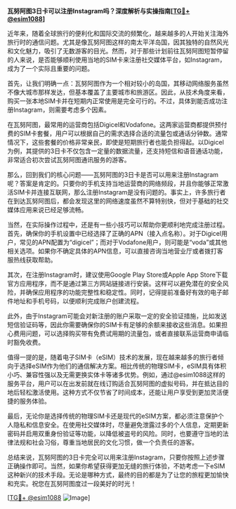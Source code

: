 **瓦努阿图3日卡可以注册Instagram吗？深度解析与实操指南[[TG💪+ @esim1088](https://t.me/s/esim1088)]**

近年来，随着全球旅行的便利化和国际交流的频繁化，越来越多的人开始关注海外旅行时的通信问题。尤其是像瓦努阿图这样的南太平洋岛国，因其独特的自然风光和文化魅力，吸引了无数游客的目光。然而，对于那些计划前往瓦努阿图短暂停留的人来说，是否能够顺利使用当地的SIM卡来注册社交媒体平台，如Instagram，成为了一个实际且重要的问题。

首先，让我们明确一点：瓦努阿图作为一个相对较小的岛国，其移动网络服务虽然不像大城市那样发达，但基本覆盖了主要城市和旅游区。因此，从技术角度来看，购买一张本地SIM卡并在短期内正常使用是完全可行的。不过，具体到能否成功注册Instagram，则需要考虑多个因素。

在瓦努阿图，最常用的运营商包括Digicel和Vodafone。这两家运营商都提供预付费的SIM卡套餐，用户可以根据自己的需求选择合适的流量包或通话分钟数。通常情况下，这些套餐的价格非常亲民，即使是短期旅行者也能负担得起。以Digicel为例，其提供的3日卡不仅包含一定量的数据流量，还支持短信和语音通话功能，非常适合初次尝试瓦努阿图通讯服务的游客。

那么，回到我们的核心问题——瓦努阿图的3日卡是否可以用来注册Instagram呢？答案是肯定的。只要你的手机支持当地运营商的网络频段，并且你能够正常激活SIM卡并连接互联网，那么注册Instagram是没有问题的。事实上，许多旅行者在到达瓦努阿图后，都会发现这里的网络速度虽然不算特别快，但对于基础的社交媒体应用来说已经足够流畅。

当然，在实际操作过程中，还是有一些小技巧可以帮助你更顺利地完成注册过程。首先，确保你的手机设置中已经选择了正确的APN（接入点名称）。对于Digicel用户，常见的APN配置为“digicel”；而对于Vodafone用户，则可能是“voda”或其他相关选项。如果你不确定具体的APN信息，可以直接咨询当地营业厅或者拨打客服热线获取帮助。

其次，在注册Instagram时，建议使用Google Play Store或Apple App Store下载官方应用程序，而不是通过第三方网站链接进行安装。这样可以避免潜在的安全风险，并确保应用程序的功能完整性和稳定性。同时，记得提前准备好有效的电子邮件地址和手机号码，以便顺利完成账户创建流程。

此外，由于Instagram可能会对新注册的账户采取一定的安全验证措施，比如发送短信验证码等，因此你需要确保你的SIM卡有足够的余额来接收这些消息。如果担心费用问题，可以选择购买带有免费试用期的流量包，或者直接联系运营商申请临时豁免收费。

值得一提的是，随着电子SIM卡（eSIM）技术的发展，现在越来越多的旅行者倾向于选择eSIM作为他们的通信解决方案。相比传统的物理SIM卡，eSIM具有体积小巧、兼容性强以及无需更换实体卡等诸多优势。例如，通过@esim1088这样的服务平台，用户可以在出发前就在线订购适合瓦努阿图的虚拟号码，并在抵达目的地后轻松激活使用。这种方式不仅节省了时间成本，还能让用户享受到更加灵活便捷的服务体验。

最后，无论你是选择传统的物理SIM卡还是现代的eSIM方案，都必须注意保护个人隐私和信息安全。在使用社交媒体时，尽量避免泄露过多的个人信息，定期更新密码并启用双重身份验证等功能，以降低被盗号的风险。同时，也要遵守当地的法律法规和社会习俗，尊重当地居民的文化习惯，做一个负责任的游客。

总结来说，瓦努阿图的3日卡完全可以用来注册Instagram，只要你按照上述步骤正确操作即可。当然，如果你希望获得更加无缝的旅行体验，不妨考虑一下eSIM这种新兴的技术手段。无论是哪种方式，最终的目的都是为了让您的旅程更加愉快和充实。祝您在瓦努阿图度过一段美好的时光！

[[TG💪+ @esim1088](https://t.me/s/esim1088) ![Image](https://i.postimg.cc/4NQfJmqS/Snipaste-2025-05-13-00-14-12.png)]